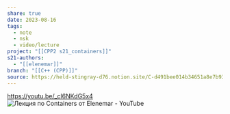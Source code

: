 ```yaml
---
share: true
date: 2023-08-16
tags:
  - note
  - nsk
  - video/lecture
project: "[[CPP2 s21_containers]]"
s21-authors:
  - "[[elenemar]]"
branch: "[[C++ (CPP)]]"
source: https://held-stingray-d76.notion.site/C-d491bee014b34651a8e7b93f6be2631c
---
```


https://youtu.be/_cl6NKdG5x4
![Лекция по Containers от Elenemar - YouTube](https://youtu.be/_cl6NKdG5x4)

